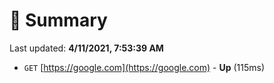# 📖 Summary
Last updated: **4/11/2021, 7:53:39 AM**

- `GET` [https://google.com](https://google.com) - **Up** (115ms)
